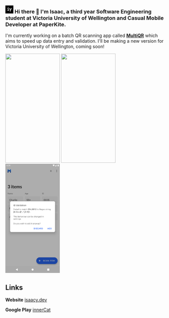 ### <img src="https://github.com/isaacy2012/isaacyoung/blob/main/img/IY.svg"  width="25" height="25"> Hi there 👋 I'm Isaac, a third year Software Engineering student at Victoria University of Wellington and Casual Mobile Developer at PaperKite.

I'm currently working on a batch QR scanning app called **[MultiQR](https://github.com/isaacy2012/MultiQR)** which aims to speed up data entry and validation. I'll be making a new version for Victoria University of Wellington, coming soon!

<p float="left">
  <img src="https://isaacy.dev/img/multiqr/onboarding.gif"  width="170" height="340">
<img src="https://isaacy.dev/img/multiqr/home_screen.gif"  width="170" height="340">
<img src="https://github.com/isaacy2012/MultiQR/blob/main/readMeImages/regex_match_failure.png"  width="170" height="340">
</p>

<!-- I'm also working on a React web app written in Typescript called **[Observer](https://github.com/isaacy2012/Observer)** which helps people collect and visualise feedback.

<p float="left">    
    <img src="https://github.com/isaacy2012/Observer/blob/main/READMEImages/demo_room.gif" width="400" height="251"/>
    <img src="https://github.com/isaacy2012/Observer/blob/main/READMEImages/new_room.gif"  width="400" height="251"/>
</p>
 -->
## Links
**Website** [isaacy.dev](https://isaacy.dev)

**Google Play** [innerCat](https://play.google.com/store/apps/developer?id=innerCat)

<!--
**isaacy2012/isaacy2012** is a ✨ _special_ ✨ repository because its `README.md` (this file) appears on your GitHub profile.

Here are some ideas to get you started:

- 🔭 I’m currently working on ...
- 🌱 I’m currently learning ...
- 👯 I’m looking to collaborate on ...
- 🤔 I’m looking for help with ...
- 💬 Ask me about ...
- 📫 How to reach me: ...
- 😄 Pronouns: ...
- ⚡ Fun fact: ...
-->
